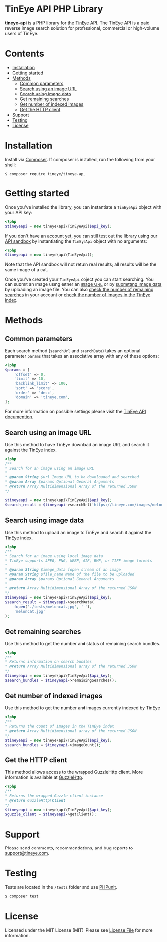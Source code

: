 # TinEye API PHP Library

**tineye-api** is a PHP library for the [TinEye API](https://api.tineye.com). The TinEye API
is a paid reverse image search solution for professional, commercial or high-volume users of TinEye.

# Contents
- [ Installation ](#installation)
- [ Getting started ](#getting-started)
- [ Methods ](#methods)
    - [ Common parameters ](#common-parameters)
    - [ Search using an image URL ](#search-using-an-image-url)
    - [ Search using image data ](#search-using-image-data)
    - [ Get remaining searches ](#get-remaining-searches)
    - [ Get number of indexed images ](#get-number-of-indexed-images)
    - [ Get the HTTP client ](#get-the-http-client)
- [ Support ](#support)
- [ Testing ](#testing)
- [ License ](#license)


# Installation

Install via [Composer](https://getcomposer.org/). If composer is installed, run the following from your shell:

```shell
$ composer require tineye/tineye-api
```

# Getting started

Once you've installed the library, you can instantiate a `TinEyeApi` object with your API key:

```php
<?php
$tineyeapi = new tineye\api\TinEyeApi($api_key);
```

If you don't have an account yet, you can still test out the library using our [API sandbox](https://services.tineye.com/developers/tineyeapi/sandbox) by instantiating the `TinEyeApi` object
with no arguments:

```php
<?php
$tineyeapi = new tineye\api\TinEyeApi();
```

Note that the API sandbox will not return real results; all results will be the same image of a cat.

Once you've created your `TinEyeApi` object you can start searching. You can submit an image using either an
[image URL](#search-using-an-image-url) or by [submitting image data](#search-using-image-data)
by uploading an image file. You can also [check the number of remaining searches](#get-remaining-searches)
in your account or [check the number of images in the TinEye index](#get-number-of-indexed-images).

# Methods

## Common parameters

Each search method (`searchUrl` and `searchData`) takes an optional parameter `params` that takes an associative array with any of these options:

```php
<?php
$params = [
    'offset' => 0,
    'limit' => 10,
    'backlink_limit' => 100,
    'sort' => 'score',
    'order' => 'desc',
    'domain' => 'tineye.com',
];
```

For more information on possible settings please visit the [TinEye API documention](https://services.tineye.com/developers/tineyeapi/api_reference#search).

## Search using an image URL

Use this method to have TinEye download an image URL and search it against the TinEye index.

```php
<?php
/**
* Search for an image using an image URL
*
* @param String $url Image URL to be downloaded and searched
* @param Array $params Optional General Arguments
* @return Array Multidimensional Array of the returned JSON
*/

$tineyeapi = new tineye\api\TinEyeApi($api_key);
$search_result = $tineyeapi->searchUrl('https://tineye.com/images/meloncat.jpg');
```

## Search using image data

Use this method to upload an image to TinEye and search it against the TinEye index.

```php
<?php
/**
* Search for an image using local image data
* TinEye supports JPEG, PNG, WEBP, GIF, BMP, or TIFF image formats
*
* @param String $image_data fopen stream of an image
* @param String $file_name Name of the file to be uploaded
* @param Array $params Optional General Arguments
*
* @return Array Multidimensional Array of the returned JSON
*/
$tineyeapi = new tineye\api\TinEyeApi($api_key);
$search_result = $tineyeapi->searchData(
    fopen('./tests/meloncat.jpg', 'r'),
    'meloncat.jpg'
);
```

## Get remaining searches

Use this method to get the number and status of remaining search bundles.

```php
<?php
/**
* Returns information on search bundles 
* @return Array Multidimensional array of the returned JSON
*/
$tineyeapi = new tineye\api\TinEyeApi($api_key);
$search_bundles = $tineyeapi->remainingSearches();
```

## Get number of indexed images

Use this method to get the number and images currently indexed by TinEye

```php
<?php
/**
* Returns the count of images in the TinEye index 
* @return Array Multidimensional array of the returned JSON
*/
$tineyeapi = new tineye\api\TinEyeApi($api_key);
$search_bundles = $tineyeapi->imageCount();
```

## Get the HTTP client

This method allows access to the wrapped GuzzleHttp client. More information is available at [GuzzleHttp](https://github.com/guzzle/guzzle).

```php
<?php
/**
* Returns the wrapped Guzzle client instance
* @return GuzzleHttp\Client
*/
$tineyeapi = new tineye\api\TinEyeApi($api_key);
$guzzle_client = $tineyeapi->getClient();
```

# Support

Please send comments, recommendations, and bug reports to support@tineye.com.

# Testing

Tests are located in the `/tests` folder and use [PHPunit](https://phpunit.de/).

```bash
$ composer test
```

# License

Licensed under the MIT License (MIT). Please see [License File](LICENSE.md) for more information.
